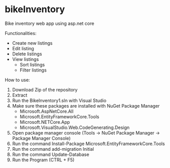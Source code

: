 # bikeInventory
Bike inventory web app using asp.net core

Functionalities:
- Create new listings
- Edit listing
- Delete listings
- View listings
  - Sort listings
  - Filter listings

How to use:
1. Download Zip of the repository
2. Extract
3. Run the BikeInventory1.sln with Visual Studio
4. Make sure these packages are installed with NuGet Package Manager
   - Microsoft.AspNetCore.All
   - Microsoft.EntityFrameworkCore.Tools
   - Microsoft.NETCore.App
   - Microsoft.VisualStudio.Web.CodeGenerating.Design
5. Open package manager console (Tools -> NuGet Package Manager -> Package Manager Console)
6. Run the command Install-Package Microsoft.EntityFrameworkCore.Tools
7. Run the command add-migration Initial
8. Run the command Update-Database
9. Run the Program (CTRL + F5)
